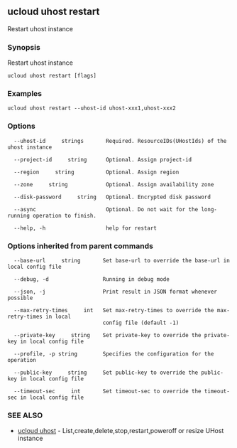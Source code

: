 ## ucloud uhost restart

Restart uhost instance

### Synopsis

Restart uhost instance

```
ucloud uhost restart [flags]
```

### Examples

```
ucloud uhost restart --uhost-id uhost-xxx1,uhost-xxx2
```

### Options

```
  --uhost-id     strings       Required. ResourceIDs(UHostIds) of the uhost instance 

  --project-id     string      Optional. Assign project-id 

  --region     string          Optional. Assign region 

  --zone     string            Optional. Assign availability zone 

  --disk-password     string   Optional. Encrypted disk password 

  --async                      Optional. Do not wait for the long-running operation to finish. 

  --help, -h                   help for restart 

```

### Options inherited from parent commands

```
  --base-url     string       Set base-url to override the base-url in local config file 

  --debug, -d                 Running in debug mode 

  --json, -j                  Print result in JSON format whenever possible 

  --max-retry-times     int   Set max-retry-times to override the max-retry-times in local
                              config file (default -1) 

  --private-key     string    Set private-key to override the private-key in local config file 

  --profile, -p string        Specifies the configuration for the operation 

  --public-key     string     Set public-key to override the public-key in local config file 

  --timeout-sec     int       Set timeout-sec to override the timeout-sec in local config file 

```

### SEE ALSO

* [ucloud uhost](cli/cmd/ucloud/uhost)	 - List,create,delete,stop,restart,poweroff or resize UHost instance

